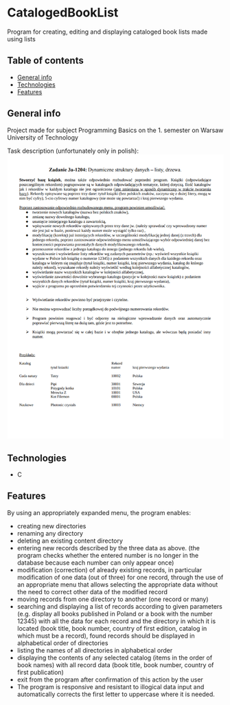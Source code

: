 # CatalogedBookList
Program for creating, editing and displaying cataloged book lists made using lists

## Table of contents
* [General info](#general-info)
* [Technologies](#technologies)
* [Features](#features)

## General info
Project made for subject Programming Basics on the 1. semester on Warsaw University of Technology

Task description (unfortunately only in polish):
![Task description](./img/task.png)

## Technologies
* C

## Features
By using an appropriately expanded menu, the program enables:
- creating new directories
- renaming any directory
- deleting an existing content directory
- entering new records described by the three data as above. (the program checks whether the entered number
is no longer in the database because each number can only appear once)
- modification (correction) of already existing records, in particular modification of one data (out of three) for one record, through the use of an appropriate menu that allows selecting the appropriate data without the need to correct other data of the modified record
- moving records from one directory to another (one record or many)
- searching and displaying a list of records according to given parameters (e.g. display all books published in Poland or a book with the number 12345) with all the data for each record and the directory in which it is located (book title, book number, country of first edition, catalog in which
must be a record), found records should be displayed in alphabetical order of directories
- listing the names of all directories in alphabetical order
- displaying the contents of any selected catalog (items in the order of book names) with all record data (book title, book number, country of first publication)
- exit from the program after confirmation of this action by the user
- The program is responsive and resistant to illogical data input and automatically corrects the first letter to uppercase where it is needed.
